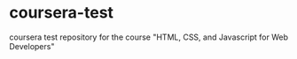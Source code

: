 # coursera-test
coursera test repository for the course "HTML, CSS, and Javascript for Web Developers"

